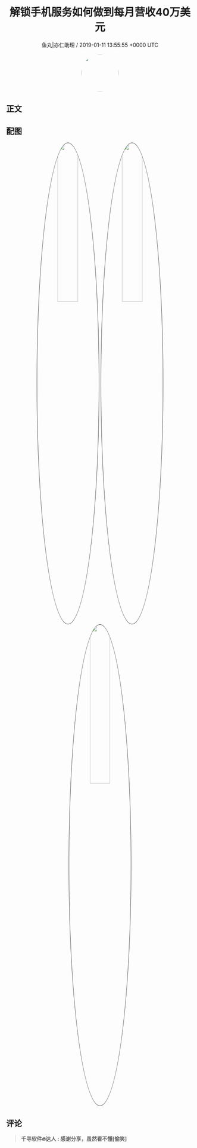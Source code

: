 <h1 align="center">解锁手机服务如何做到每月营收40万美元</h1>
<p align="center">
    <a>鱼丸|亦仁助理 / 2019-01-11 13:55:55 &#43;0000 UTC</a>
</p>

<div align="center">
    <img src="https://images.zsxq.com/FtTHJfWYtR2To4jzwGiUQdhHaRRa?e=1590940799&amp;token=kIxbL07-8jAj8w1n4s9zv64FuZZNEATmlU_Vm6zD:AMY_BShrw-7TP6Fmqq7D-Deyytw=" width="100" height="100" style="border:1px solid;border-radius:50%; color:#ffffff"/>
</div>

## 正文

<div>

</div>

## 配图
<div class="image" align="center">

<img src="https://images.zsxq.com/FgCqpCh_zgeYp7Dm34IQE4tHMaaw?imageMogr2/auto-orient/thumbnail/800x/format/jpg/blur/1x0/quality/75&amp;e=1590940799&amp;token=kIxbL07-8jAj8w1n4s9zv64FuZZNEATmlU_Vm6zD:H51-OibK0q61slSNohNVYy7XVKY=" width="33%" height="33%" style="border:1px solid;border-radius:50%; color:#3c3f41"/>

<img src="https://images.zsxq.com/FmFKksLyox6OcsIqXqCReX66E3cG?imageMogr2/auto-orient/thumbnail/800x/format/jpg/blur/1x0/quality/75&amp;e=1590940799&amp;token=kIxbL07-8jAj8w1n4s9zv64FuZZNEATmlU_Vm6zD:5Fl2SeyZvEi5ys6uLdGsoEagcNg=" width="33%" height="33%" style="border:1px solid;border-radius:50%; color:#3c3f41"/>

<img src="https://images.zsxq.com/Fla2076P5KrUqzw95crYIwIPm1h-?imageMogr2/auto-orient/thumbnail/800x/format/jpg/blur/1x0/quality/75&amp;e=1590940799&amp;token=kIxbL07-8jAj8w1n4s9zv64FuZZNEATmlU_Vm6zD:IGT-NA7dEJSMgBBlf02rAh09AtE=" width="33%" height="33%" style="border:1px solid;border-radius:50%; color:#3c3f41"/>

</div>

## 评论

<div align="left">
<div>

<blockquote >
<span> <strong>千寻软件🔥达人 : 感谢分享，虽然看不懂[偷笑] </strong></span>
</blockquote>

</div>
</div>